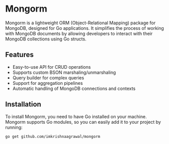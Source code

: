 # Mongorm

Mongorm is a lightweight ORM (Object-Relational Mapping) package for MongoDB, designed for Go applications. It simplifies the process of working with MongoDB documents by allowing developers to interact with their MongoDB collections using Go structs.

## Features

- Easy-to-use API for CRUD operations
- Supports custom BSON marshaling/unmarshaling
- Query builder for complex queries
- Support for aggregation pipelines
- Automatic handling of MongoDB connections and contexts

## Installation

To install Mongorm, you need to have Go installed on your machine. Mongorm supports Go modules, so you can easily add it to your project by running:

```sh
go get github.com/imkrishnaagrawal/mongorm
